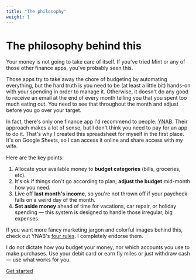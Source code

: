 ```yaml
---
title: "The philosophy"
weight: 1
---
```


# The philosophy behind this

Your money is not going to take care of itself.
If you've tried Mint or any of those other finance apps, you've probably seen this.

Those apps try to take away the chore of budgeting by automating everything, but the hard truth is you need to be (at least a little bit) hands-on with your spending in order to manage it.
Otherwise, it doesn't do any good to receive an email at the end of every month telling you that you spent too much eating out.
You need to see that throughout the month and adjust before you go over your target.

In fact, there's only one finance app I'd recommend to people: [YNAB](https://www.youneedabudget.com/features/).
Their approach makes a lot of sense,
but I don't think you need to pay for an app to do it.
That's why I created this spreadsheet for myself in the first place.
It's on Google Sheets, so I can access it online and share access with my wife.

Here are the key points:

1. Allocate your available money to **budget categories** (bills, groceries, etc).
2. It's ok if things don't go according to plan; **adjust the budget** mid-month how you need.
3. Live off **last month's income**, so you're not thrown off if your paycheck falls on a weird day of the month.
4. **Set aside money** ahead of time for vacations, car repair, or holiday spending — this system is designed to handle those irregular, big expenses.

If you want more fancy marketing jargon and colorful images behind this, check out YNAB's [four rules](https://www.youneedabudget.com/the-four-rules/).
I completely endorse them.

I do not dictate how you budget your money, nor which accounts you use to make purchases.
Use your debit card or earn fly miles or just withdraw cash — use what works for you.

<a href="/docs/usage/initial-setup" class="action-button">Get started</a>
